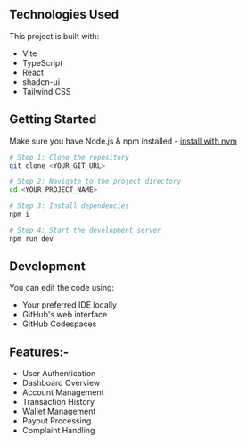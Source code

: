 ## Technologies Used

This project is built with:

- Vite
- TypeScript
- React
- shadcn-ui
- Tailwind CSS

## Getting Started

Make sure you have Node.js & npm installed - [install with nvm](https://github.com/nvm-sh/nvm#installing-and-updating)

```sh
# Step 1: Clone the repository
git clone <YOUR_GIT_URL>

# Step 2: Navigate to the project directory
cd <YOUR_PROJECT_NAME>

# Step 3: Install dependencies
npm i

# Step 4: Start the development server
npm run dev
```

## Development

You can edit the code using:

- Your preferred IDE locally
- GitHub's web interface
- GitHub Codespaces

## Features:-

- User Authentication
- Dashboard Overview
- Account Management
- Transaction History
- Wallet Management
- Payout Processing
- Complaint Handling

